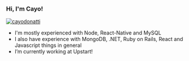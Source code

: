 ### Hi, I'm Cayo!
<p align="left"> <a href="https://github.com/ryo-ma/github-profile-trophy"><img src="https://github-profile-trophy.vercel.app/?username=cayodonatti" alt="cayodonatti" /></a> </p>

- I'm mostly experienced with Node, React-Native and MySQL
- I also have experience with MongoDB, .NET, Ruby on Rails, React and Javascript things in general
- I’m currently working at Upstart!
